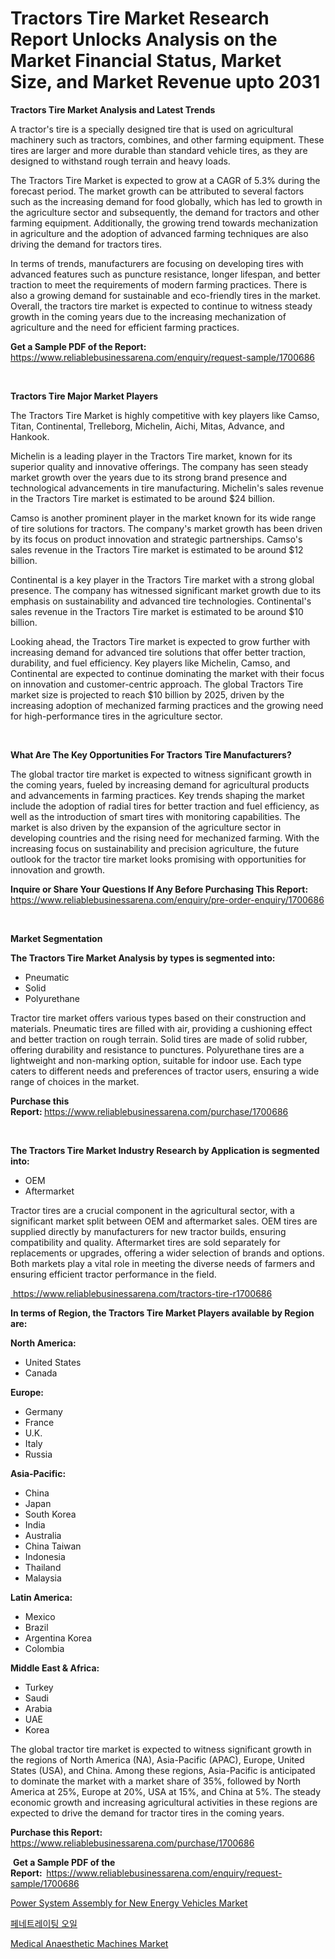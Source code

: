 <p><h1>Tractors Tire Market Research Report Unlocks Analysis on the Market Financial Status, Market Size, and Market Revenue upto 2031</h1></p><p><strong>Tractors Tire Market Analysis and Latest Trends</strong></p>
<p><p>A tractor's tire is a specially designed tire that is used on agricultural machinery such as tractors, combines, and other farming equipment. These tires are larger and more durable than standard vehicle tires, as they are designed to withstand rough terrain and heavy loads.</p><p>The Tractors Tire Market is expected to grow at a CAGR of 5.3% during the forecast period. The market growth can be attributed to several factors such as the increasing demand for food globally, which has led to growth in the agriculture sector and subsequently, the demand for tractors and other farming equipment. Additionally, the growing trend towards mechanization in agriculture and the adoption of advanced farming techniques are also driving the demand for tractors tires.</p><p>In terms of trends, manufacturers are focusing on developing tires with advanced features such as puncture resistance, longer lifespan, and better traction to meet the requirements of modern farming practices. There is also a growing demand for sustainable and eco-friendly tires in the market. Overall, the tractors tire market is expected to continue to witness steady growth in the coming years due to the increasing mechanization of agriculture and the need for efficient farming practices.</p></p>
<p><strong>Get a Sample PDF of the Report:&nbsp;</strong> <a href="https://www.reliablebusinessarena.com/enquiry/request-sample/1700686">https://www.reliablebusinessarena.com/enquiry/request-sample/1700686</a></p>
<p>&nbsp;</p>
<p><strong>Tractors Tire Major Market Players</strong></p>
<p><p>The Tractors Tire Market is highly competitive with key players like Camso, Titan, Continental, Trelleborg, Michelin, Aichi, Mitas, Advance, and Hankook. </p><p>Michelin is a leading player in the Tractors Tire market, known for its superior quality and innovative offerings. The company has seen steady market growth over the years due to its strong brand presence and technological advancements in tire manufacturing. Michelin's sales revenue in the Tractors Tire market is estimated to be around $24 billion.</p><p>Camso is another prominent player in the market known for its wide range of tire solutions for tractors. The company's market growth has been driven by its focus on product innovation and strategic partnerships. Camso's sales revenue in the Tractors Tire market is estimated to be around $12 billion.</p><p>Continental is a key player in the Tractors Tire market with a strong global presence. The company has witnessed significant market growth due to its emphasis on sustainability and advanced tire technologies. Continental's sales revenue in the Tractors Tire market is estimated to be around $10 billion.</p><p>Looking ahead, the Tractors Tire market is expected to grow further with increasing demand for advanced tire solutions that offer better traction, durability, and fuel efficiency. Key players like Michelin, Camso, and Continental are expected to continue dominating the market with their focus on innovation and customer-centric approach. The global Tractors Tire market size is projected to reach $10 billion by 2025, driven by the increasing adoption of mechanized farming practices and the growing need for high-performance tires in the agriculture sector.</p></p>
<p>&nbsp;</p>
<p><strong>What Are The Key Opportunities For Tractors Tire Manufacturers?</strong></p>
<p><p>The global tractor tire market is expected to witness significant growth in the coming years, fueled by increasing demand for agricultural products and advancements in farming practices. Key trends shaping the market include the adoption of radial tires for better traction and fuel efficiency, as well as the introduction of smart tires with monitoring capabilities. The market is also driven by the expansion of the agriculture sector in developing countries and the rising need for mechanized farming. With the increasing focus on sustainability and precision agriculture, the future outlook for the tractor tire market looks promising with opportunities for innovation and growth.</p></p>
<p><strong>Inquire or Share Your Questions If Any Before Purchasing This Report:</strong> <a href="https://www.reliablebusinessarena.com/enquiry/pre-order-enquiry/1700686">https://www.reliablebusinessarena.com/enquiry/pre-order-enquiry/1700686</a></p>
<p>&nbsp;</p>
<p><strong>Market Segmentation</strong></p>
<p><strong>The Tractors Tire Market Analysis by types is segmented into:</strong></p>
<p><ul><li>Pneumatic</li><li>Solid</li><li>Polyurethane</li></ul></p>
<p><p>Tractor tire market offers various types based on their construction and materials. Pneumatic tires are filled with air, providing a cushioning effect and better traction on rough terrain. Solid tires are made of solid rubber, offering durability and resistance to punctures. Polyurethane tires are a lightweight and non-marking option, suitable for indoor use. Each type caters to different needs and preferences of tractor users, ensuring a wide range of choices in the market.</p></p>
<p><strong>Purchase this Report:&nbsp;</strong><a href="https://www.reliablebusinessarena.com/purchase/1700686">https://www.reliablebusinessarena.com/purchase/1700686</a></p>
<p>&nbsp;</p>
<p><strong>The Tractors Tire Market Industry Research by Application is segmented into:</strong></p>
<p><ul><li>OEM</li><li>Aftermarket</li></ul></p>
<p><p>Tractor tires are a crucial component in the agricultural sector, with a significant market split between OEM and aftermarket sales. OEM tires are supplied directly by manufacturers for new tractor builds, ensuring compatibility and quality. Aftermarket tires are sold separately for replacements or upgrades, offering a wider selection of brands and options. Both markets play a vital role in meeting the diverse needs of farmers and ensuring efficient tractor performance in the field.</p></p>
<p><a href="https://www.reliablebusinessarena.com/tractors-tire-r1700686">&nbsp;https://www.reliablebusinessarena.com/tractors-tire-r1700686</a></p>
<p><strong>In terms of Region, the Tractors Tire Market Players available by Region are:</strong></p>
<p>
    <p> <strong> North America: </strong>
        <ul>
            <li>United States</li>
            <li>Canada</li>
        </ul>
        </p> 
    <p> <strong> Europe: </strong>
        <ul>
            <li>Germany</li>
            <li>France</li>
            <li>U.K.</li>
            <li>Italy</li>
            <li>Russia</li>
        </ul>
        </p> 
    <p> <strong> Asia-Pacific: </strong>
        <ul>
            <li>China</li>
            <li>Japan</li>
            <li>South Korea</li>
            <li>India</li>
            <li>Australia</li>
            <li>China Taiwan</li>
            <li>Indonesia</li>
            <li>Thailand</li>
            <li>Malaysia</li>
        </ul>
        </p> 
    <p> <strong> Latin America: </strong>
        <ul>
            <li>Mexico</li>
            <li>Brazil</li>
            <li>Argentina Korea</li>
            <li>Colombia</li>
        </ul>
        </p> 
    <p> <strong> Middle East & Africa: </strong>
        <ul>
            <li>Turkey</li>
            <li>Saudi</li>
            <li>Arabia</li>
            <li>UAE</li>
            <li>Korea</li>
        </ul>
    </p>
    </p>
<p><p>The global tractor tire market is expected to witness significant growth in the regions of North America (NA), Asia-Pacific (APAC), Europe, United States (USA), and China. Among these regions, Asia-Pacific is anticipated to dominate the market with a market share of 35%, followed by North America at 25%, Europe at 20%, USA at 15%, and China at 5%. The steady economic growth and increasing agricultural activities in these regions are expected to drive the demand for tractor tires in the coming years.</p></p>
<p><strong>Purchase this Report: </strong><a href="https://www.reliablebusinessarena.com/purchase/1700686">https://www.reliablebusinessarena.com/purchase/1700686</a></p>
<p>&nbsp;<strong>Get a Sample PDF of the Report:&nbsp;&nbsp;</strong><a href="https://www.reliablebusinessarena.com/enquiry/request-sample/1700686">https://www.reliablebusinessarena.com/enquiry/request-sample/1700686</a></p>
<p><strong></strong></p>
<p><p><a href="https://github.com/khkjaxbn36/Market-Research-Report-List-1/blob/main/power-system-assembly-for-new-energy-vehicles-market.md">Power System Assembly for New Energy Vehicles Market</a></p><p><a href="https://github.com/hxzi07639916/Market-Research-Report-List-3/blob/main/43644823689.md">페네트레이팅 오일</a></p><p><a href="https://medium.com/@michellegbleau0620/medical-anaesthetic-machines-market-share-market-analysis-growth-trends-forecasts-for-period-6f37cf991ed0">Medical Anaesthetic Machines Market</a></p></p>